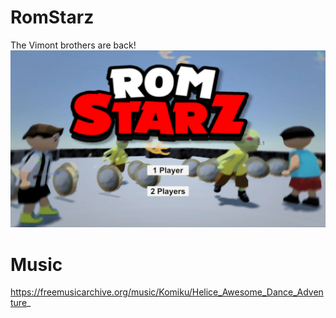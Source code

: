 # RomStarz
The Vimont brothers are back!
![Screenshot](Docs/Screenshots/0.jpg)

# Music
https://freemusicarchive.org/music/Komiku/Helice_Awesome_Dance_Adventure_